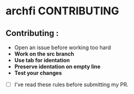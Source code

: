 # archfi CONTRIBUTING

## Contributing :
* Open an issue before working too hard
* **Work on the src branch**
* **Use tab for identation**
* **Preserve identation on empty line**
* **Test your changes**

- [ ] I've read these rules before submitting my PR.

